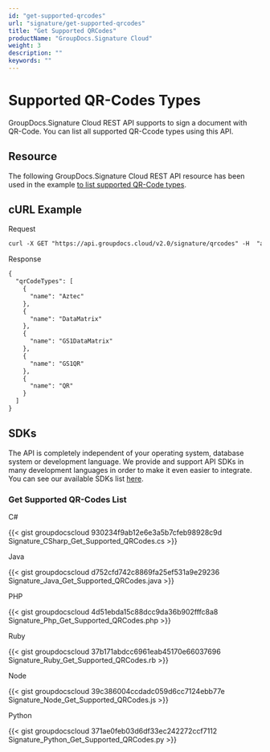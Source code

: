 ```yaml
---
id: "get-supported-qrcodes"
url: "signature/get-supported-qrcodes"
title: "Get Supported QRCodes"
productName: "GroupDocs.Signature Cloud"
weight: 3
description: ""
keywords: ""
---
```







# Supported QR-Codes Types #

GroupDocs.Signature Cloud REST API supports to sign a document with QR-Code. You can list all supported QR-Ccode types using this API.

## Resource ##

The following GroupDocs.Signature Cloud REST API resource has been used in the example [to list supported QR-Code types](https://apireference.groupdocs.cloud/signature/#/Info/GetSupportedQRCodes).

## cURL Example ##





 Request

```html 
curl -X GET "https://api.groupdocs.cloud/v2.0/signature/qrcodes" -H  "accept: application/json" -H  "authorization: Bearer [Access Token]"

 ```




 Response

```html 
{
  "qrCodeTypes": [
    {
      "name": "Aztec"
    },
    {
      "name": "DataMatrix"
    },
    {
      "name": "GS1DataMatrix"
    },
    {
      "name": "GS1QR"
    },
    {
      "name": "QR"
    }
  ]
}
 ```






## SDKs ##

The API is completely independent of your operating system, database system or development language. We provide and support API SDKs in many development languages in order to make it even easier to integrate. You can see our available SDKs list [here](https://github.com/groupdocs-signature-cloud).

### Get Supported QR-Codes List ###





 C#




{{< gist groupdocscloud 930234f9ab12e6e3a5b7cfeb98928c9d Signature_CSharp_Get_Supported_QRCodes.cs >}}







 Java




{{< gist groupdocscloud d752cfd742c8869fa25ef531a9e29236 Signature_Java_Get_Supported_QRCodes.java >}}







 PHP




{{< gist groupdocscloud 4d51ebda15c88dcc9da36b902fffc8a8 Signature_Php_Get_Supported_QRCodes.php >}}







 Ruby




{{< gist groupdocscloud 37b171abdcc6961eab45170e66037696 Signature_Ruby_Get_Supported_QRCodes.rb >}}







 Node




{{< gist groupdocscloud 39c386004ccdadc059d6cc7124ebb77e Signature_Node_Get_Supported_QRCodes.js >}}







 Python




{{< gist groupdocscloud 371ae0feb03d6df33ec242272ccf7112 Signature_Python_Get_Supported_QRCodes.py >}}







